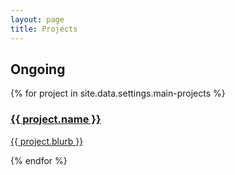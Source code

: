 ```yaml
---
layout: page
title: Projects
---
```

<section>
 <h2>Ongoing</h2>
  <div class="project-container">
    {% for project in site.data.settings.main-projects %}
      <a href="{{ site.github.url }}/{{ project.url }}">
            <h3>{{ project.name }}</h3>
            <p>{{ project.blurb }}</p>
      </a>
    {% endfor %}
  </div>
</section>
<!-- <section>
 <h2>Ideas for the future</h2>
  <div class="project-container">
    {% for project in site.data.settings.future-projects %}
      <a href="{{ site.github.url }}/{{ project.url }}">
            <h3>{{ project.name }}</h3>
            <p>{{ project.blurb }}</p>
      </a>
    {% endfor %}
  </div>
</section> -->
<!--
<section>
  <h1>Side Projects</h1>
  <div class="project-container">
    {% for project in site.data.settings.side-projects %}
      <a href="{{ site.github.url }}/{{ project.file }}">
            <h2>{{ project.name }}</h2>
            <p>{{ project.blurb }}</p>
      </a>
    {% endfor %}
  </div>
</section>
-->
